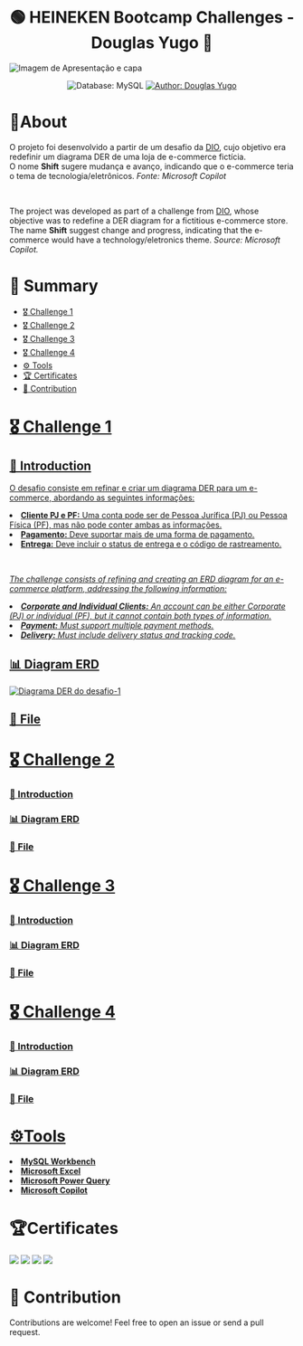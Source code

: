 <h1 align="center">🟢 HEINEKEN Bootcamp Challenges - Douglas Yugo 🔴</h1>
<img src="https://github.com/DouglasIde/Heineken-Challenges/blob/main/README-Files/capa/Douglas%20Heineken%20capa.jpg" alt="Imagem de Apresentação e capa">

<div>
  <p align="center">
    <img src="https://img.shields.io/static/v1?label=Database&message=MySQL&color=green&style=for-the-badge&logo=mysql&logoColor=white" alt="Database: MySQL">
    <a href="https://www.linkedin.com/in/douglas-yugo/" target="_blank">
      <img src="https://img.shields.io/static/v1?label=Author&message=DouglasYugo&color=green&style=for-the-badge&logo=LinkedIn" alt="Author: Douglas Yugo">
    </a>
  </p>
</div>

<h1>📌About</h1>
<p>O projeto foi desenvolvido a partir de um desafio da <a href="https://www.dio.me/users/douglasymide">DIO</a>, cujo objetivo era redefinir um diagrama DER de uma loja de e-commerce fictícia.
<br>O nome <strong>Shift</strong> sugere mudança e avanço, indicando que o e-commerce teria o tema de tecnologia/eletrônicos. <em>Fonte: Microsoft Copilot</em></p><br>

<p>The project was developed as part of a challenge from <a href="https://www.dio.me/users/douglasymide">DIO</a>, whose objective was to redefine a DER diagram for a fictitious e-commerce store.
<br>The name <strong>Shift</strong> suggest change and progress, indicating that the e-commerce would have a technology/eletronics theme. <em>Source: Microsoft Copilot.</em></p>

<h1>🔖 Summary</h1>
<ul>
  <li><a href="#challenge-1">🎖 Challenge 1</li>
  <li><a href="#challenge-2">🎖 Challenge 2</li>
  <li><a href="#challenge-3">🎖 Challenge 3</li>
  <li><a href="#challenge-4">🎖 Challenge 4</li>
  <li><a href="#tools">⚙ Tools</li>
  <li><a href="#certificate">🏆 Certificates</li>
  <li><a href="#contribution">🤝 Contribution</li>
</ul>

<h1 id="challenge-1">🎖 Challenge 1</h1>
<h2>🎉 Introduction</h2>
<p>O desafio consiste em refinar e criar um diagrama DER para um e-commerce, abordando as seguintes informações:
<li><strong>Cliente PJ e PF:</strong> Uma conta pode ser de Pessoa Jurífica (PJ) ou Pessoa Física (PF), mas não pode conter ambas as informações.</li>
<li><strong>Pagamento:</strong> Deve suportar mais de uma forma de pagamento.</li>
<li><strong>Entrega:</strong> Deve incluir o status de entrega e o código de rastreamento.</li>
</p><br>

<!-- Descrição em inglês -->
<p><i>The challenge consists of refining and creating an ERD diagram for an e-commerce platform, addressing the following information:
<li><strong>Corporate and Individual Clients:</strong> An account can be either Corporate (PJ) or individual (PF), but it cannot contain both types of information.</li>
<li><strong>Payment:</strong> Must support multiple payment methods.</li>
<li><strong>Delivery:</strong> Must include delivery status and tracking code.</li>
</i></p>

<h2>📊 Diagram ERD</h2>
<img src="https://github.com/DouglasIde/Heineken-Challenges/blob/main/1)%20Refinando%20um%20Projeto%20-%20E-commerce/DER-diagram.png" alt="Diagrama DER do desafio-1">
<h2>📁 File</h2>

<h1 id="challenge-2">🎖 Challenge 2</h1>
<h3>🎉 Introduction</h3>
<h3>📊 Diagram ERD</h3>
<h3>📁 File</h3>

<h1 id="challenge-3">🎖 Challenge 3</h1>
<h3>🎉 Introduction</h3>
<h3>📊 Diagram ERD</h3>
<h3>📁 File</h3>

<h1 id="challenge-4">🎖 Challenge 4</h1>
<h3>🎉 Introduction</h3>
<h3>📊 Diagram ERD</h3>
<h3>📁 File</h3>


<h1 id="tools">⚙Tools</h1>
<li><strong><a href="https://www.mysql.com/products/workbench/">MySQL Workbench</a></strong></li>
<li><strong><a href="https://www.microsoft.com/pt-br/microsoft-365/excel">Microsoft Excel</a></strong></li>
<li><strong><a href="https://www.microsoft.com/pt-br/download/details.aspx?id=39379">Microsoft Power Query</a></strong></li>
<li><strong><a href="https://copilot.microsoft.com/chats/kaqqCYr8yBEFnUm6zTDiz">Microsoft Copilot</a></strong></li>


<h1 id="certificate">🏆Certificates</h1>
<img src="https://github.com/DouglasIde/Shift-commerce/blob/main/README-Files/certificado/certificado-DIO-Douglas.jpg">
<img src="https://github.com/DouglasIde/Heineken-Challenges/blob/main/README-Files/certificado/certificado-DIO2-Douglas.jpg">
<img src="https://github.com/DouglasIde/Heineken-Challenges/blob/main/README-Files/certificado/certificado-DIO3-Douglas.jpg">
<img src="https://github.com/DouglasIde/Heineken-Challenges/blob/main/README-Files/certificado/certificado-DIO4-Douglas.jpg">

<h1 id="contribution">🤝 Contribution</h1>
<p>Contributions are welcome! Feel free to open an issue or send a pull request.</p>
